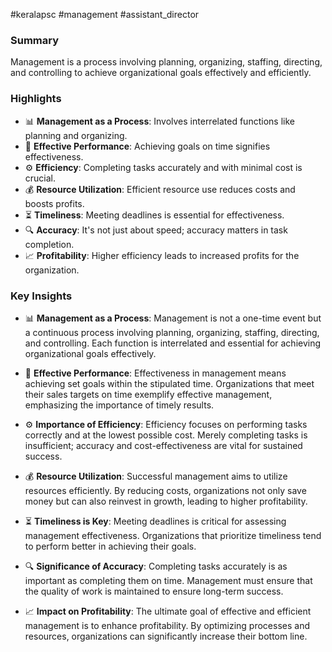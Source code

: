#keralapsc #management #assistant_director

### Summary
Management is a process involving planning, organizing, staffing, directing, and controlling to achieve organizational goals effectively and efficiently.

### Highlights
- 📊 **Management as a Process**: Involves interrelated functions like planning and organizing.
- 🎯 **Effective Performance**: Achieving goals on time signifies effectiveness.
- ⚙️ **Efficiency**: Completing tasks accurately and with minimal cost is crucial.
- 💰 **Resource Utilization**: Efficient resource use reduces costs and boosts profits.
- ⏳ **Timeliness**: Meeting deadlines is essential for effectiveness.
- 🔍 **Accuracy**: It's not just about speed; accuracy matters in task completion.
- 📈 **Profitability**: Higher efficiency leads to increased profits for the organization.

### Key Insights
- 📊 **Management as a Process**: Management is not a one-time event but a continuous process involving planning, organizing, staffing, directing, and controlling. Each function is interrelated and essential for achieving organizational goals effectively.
  
- 🎯 **Effective Performance**: Effectiveness in management means achieving set goals within the stipulated time. Organizations that meet their sales targets on time exemplify effective management, emphasizing the importance of timely results.

- ⚙️ **Importance of Efficiency**: Efficiency focuses on performing tasks correctly and at the lowest possible cost. Merely completing tasks is insufficient; accuracy and cost-effectiveness are vital for sustained success.

- 💰 **Resource Utilization**: Successful management aims to utilize resources efficiently. By reducing costs, organizations not only save money but can also reinvest in growth, leading to higher profitability.

- ⏳ **Timeliness is Key**: Meeting deadlines is critical for assessing management effectiveness. Organizations that prioritize timeliness tend to perform better in achieving their goals.

- 🔍 **Significance of Accuracy**: Completing tasks accurately is as important as completing them on time. Management must ensure that the quality of work is maintained to ensure long-term success.

- 📈 **Impact on Profitability**: The ultimate goal of effective and efficient management is to enhance profitability. By optimizing processes and resources, organizations can significantly increase their bottom line.